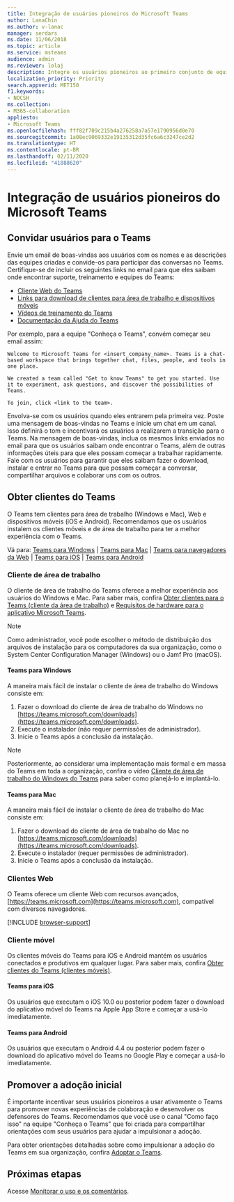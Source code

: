```yaml
---
title: Integração de usuários pioneiros do Microsoft Teams
author: LanaChin
ms.author: v-lanac
manager: serdars
ms.date: 11/06/2018
ms.topic: article
ms.service: msteams
audience: admin
ms.reviewer: lolaj
description: Integre os usuários pioneiros ao primeiro conjunto de equipes e canais que você criou no Microsoft Teams.
localization_priority: Priority
search.appverid: MET150
f1.keywords:
- NOCSH
ms.collection:
- M365-collaboration
appliesto:
- Microsoft Teams
ms.openlocfilehash: fff82f709c215b4a276258a7a57e1790956d0e70
ms.sourcegitcommit: 1a08ec9069332e19135312d35fc6a6c3247ce2d2
ms.translationtype: HT
ms.contentlocale: pt-BR
ms.lasthandoff: 02/11/2020
ms.locfileid: "41888620"
---
```

# <a name="onboard-early-adopters-to-microsoft-teams"></a>Integração de usuários pioneiros do Microsoft Teams

## <a name="invite-users-to-teams"></a>Convidar usuários para o Teams

Envie um email de boas-vindas aos usuários com os nomes e as descrições das equipes criadas e convide-os para participar das conversas no Teams. Certifique-se de incluir os seguintes links no email para que eles saibam onde encontrar suporte, treinamento e equipes do Teams:
- [Cliente Web do Teams](https://teams.microsoft.com)
- [Links para download de clientes para área de trabalho e dispositivos móveis](https://teams.microsoft.com/downloads)
- [Vídeos de treinamento do Teams](https://support.office.com/article/microsoft-teams-video-training-4f108e54-240b-4351-8084-b1089f0d21d7)
- [Documentação da Ajuda do Teams](https://support.office.com/teams)

Por exemplo, para a equipe "Conheça o Teams", convém começar seu email assim:

   ```console
   Welcome to Microsoft Teams for <insert_company_name>. Teams is a chat-based workspace that brings together chat, files, people, and tools in one place. 

   We created a team called "Get to know Teams" to get you started. Use it to experiment, ask questions, and discover the possibilities of Teams. 

   To join, click <link to the team>.
   ```

Envolva-se com os usuários quando eles entrarem pela primeira vez. Poste uma mensagem de boas-vindas no Teams e inicie um chat em um canal. Isso definirá o tom e incentivará os usuários a realizarem a transição para o Teams. Na mensagem de boas-vindas, inclua os mesmos links enviados no email para que os usuários saibam onde encontrar o Teams, além de outras informações úteis para que eles possam começar a trabalhar rapidamente. Fale com os usuários para garantir que eles saibam fazer o download, instalar e entrar no Teams para que possam começar a conversar, compartilhar arquivos e colaborar uns com os outros.  

## <a name="get-teams-clients"></a>Obter clientes do Teams
O Teams tem clientes para área de trabalho (Windows e Mac), Web e dispositivos móveis (iOS e Android). Recomendamos que os usuários instalem os clientes móveis e de área de trabalho para ter a melhor experiência com o Teams. 

Vá para: [Teams para Windows](#teams-for-windows) | [Teams para Mac](#teams-for-mac) | [Teams para navegadores da Web](#web-client) | [Teams para iOS](#teams-for-ios) | [Teams para Android](#teams-for-android)

### <a name="desktop-client"></a>Cliente de área de trabalho

O cliente de área de trabalho do Teams oferece a melhor experiência aos usuários do Windows e Mac. Para saber mais, confira [Obter clientes para o Teams (cliente da área de trabalho)](https://docs.microsoft.com/MicrosoftTeams/get-clients#desktop-client) e [Requisitos de hardware para o aplicativo Microsoft Teams](https://docs.microsoft.com/MicrosoftTeams/hardware-requirements-for-the-teams-app).

> [!NOTE]
> Como administrador, você pode escolher o método de distribuição dos arquivos de instalação para os computadores da sua organização, como o System Center Configuration Manager (Windows) ou o Jamf Pro (macOS).

#### <a name="teams-for-windows"></a>Teams para Windows 
A maneira mais fácil de instalar o cliente de área de trabalho do Windows consiste em:

1. Fazer o download do cliente de área de trabalho do Windows no [https://teams.microsoft.com/downloads](https://teams.microsoft.com/downloads).
2. Execute o instalador (não requer permissões de administrador). 
3. Inicie o Teams após a conclusão da instalação.

> [!NOTE]
> Posteriormente, ao considerar uma implementação mais formal e em massa do Teams em toda a organização, confira o vídeo [Cliente de área de trabalho do Windows do Teams](https://aka.ms/teams-clients) para saber como planejá-lo e implantá-lo. 

#### <a name="teams-for-mac"></a>Teams para Mac 
A maneira mais fácil de instalar o cliente de área de trabalho do Mac consiste em:

1. Fazer o download do cliente de área de trabalho do Mac no [https://teams.microsoft.com/downloads](https://teams.microsoft.com/downloads).
2. Execute o instalador (requer permissões de administrador). 
3. Inicie o Teams após a conclusão da instalação.

### <a name="web-client"></a>Clientes Web
O Teams oferece um cliente Web com recursos avançados, [https://teams.microsoft.com](https://teams.microsoft.com), compatível com diversos navegadores.

[!INCLUDE [browser-support](includes/browser-support.md)]

### <a name="mobile-client"></a>Cliente móvel

Os clientes móveis do Teams para iOS e Android mantém os usuários conectados e produtivos em qualquer lugar. Para saber mais, confira [Obter clientes do Teams (clientes móveis)](https://docs.microsoft.com/MicrosoftTeams/get-clients#mobile-clients).

#### <a name="teams-for-ios"></a>Teams para iOS 

Os usuários que executam o iOS 10.0 ou posterior podem fazer o download do aplicativo móvel do Teams na Apple App Store e começar a usá-lo imediatamente.  

#### <a name="teams-for-android"></a>Teams para Android 
Os usuários que executam o Android 4.4 ou posterior podem fazer o download do aplicativo móvel do Teams no Google Play e começar a usá-lo imediatamente.  

## <a name="drive-initial-adoption"></a>Promover a adoção inicial

É importante incentivar seus usuários pioneiros a usar ativamente o Teams para promover novas experiências de colaboração e desenvolver os defensores do Teams. Recomendamos que você use o canal "Como faço isso" na equipe "Conheça o Teams" que foi criada para compartilhar orientações com seus usuários para ajudar a impulsionar a adoção. 

Para obter orientações detalhadas sobre como impulsionar a adoção do Teams em sua organização, confira [Adoptar o Teams](adopt-microsoft-teams-landing-page.md).

## <a name="next-steps"></a>Próximas etapas
Acesse [Monitorar o uso e os comentários](get-started-with-teams-monitor-usage-and-feedback.md).